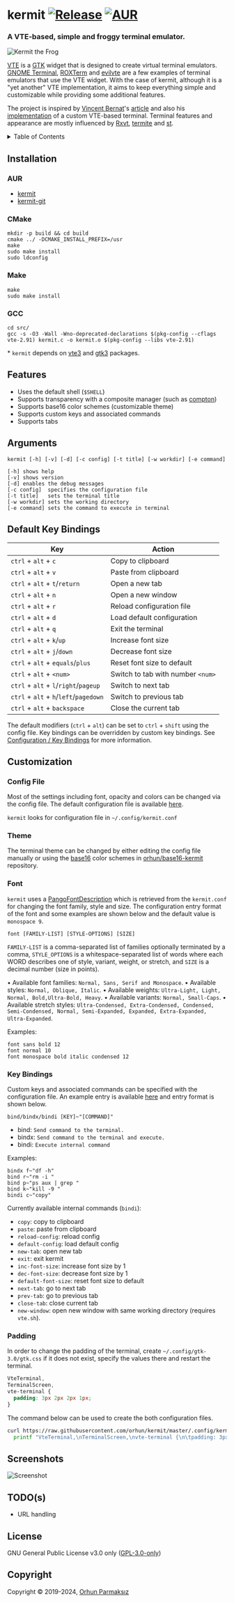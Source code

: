 # kermit [![Release](https://img.shields.io/github/release/orhun/kermit.svg?color=5B7C33&style=flat-square)](https://github.com/orhun/kermit/releases) [![AUR](https://img.shields.io/aur/version/kermit.svg?color=5B7C33&style=flat-square)](https://aur.archlinux.org/packages/kermit/)

### A VTE-based, simple and froggy terminal emulator.

![Kermit the Frog](https://user-images.githubusercontent.com/24392180/59636824-2af20180-915d-11e9-95dd-0a077ebc3cfa.gif)

[VTE](https://developer.gnome.org/vte/) is a [GTK](https://developer.gnome.org/gtk3/3.0/) widget that is designed to create virtual terminal emulators. [GNOME Terminal](https://help.gnome.org/users/gnome-terminal/stable/), [ROXTerm](https://github.com/realh/roxterm) and [evilvte](http://www.calno.com/evilvte/) are a few examples of terminal emulators that use the VTE widget. With the case of kermit, although it is a "yet another" VTE implementation, it aims to keep everything simple and customizable while providing some additional features.

The project is inspired by [Vincent Bernat](https://vincent.bernat.ch/en)'s [article](https://vincent.bernat.ch/en/blog/2017-write-own-terminal) and also his [implementation](https://github.com/vincentbernat/vbeterm) of a custom VTE-based terminal. Terminal features and appearance are mostly influenced by [Rxvt](https://wiki.archlinux.org/index.php/Rxvt-unicode), [termite](https://github.com/thestinger/termite) and [st](https://st.suckless.org/).

<details>
  <summary>Table of Contents</summary>

<!-- vim-markdown-toc GFM -->

- [Installation](#installation)
  - [AUR](#aur)
  - [CMake](#cmake)
  - [Make](#make)
  - [GCC](#gcc)
- [Features](#features)
- [Arguments](#arguments)
- [Key Bindings](#key-bindings)
- [Customization](#customization)
  - [Config File](#config-file)
  - [Theme](#theme)
  - [Font](#font)
  - [Key Bindings](#key-bindings-1)
  - [Padding](#padding)
- [Screenshots](#screenshots)
- [TODO(s)](#todos)
- [License](#license)
- [Copyright](#copyright)

<!-- vim-markdown-toc -->

</details>

## Installation

### AUR

- [kermit](https://aur.archlinux.org/packages/kermit/)
- [kermit-git](https://aur.archlinux.org/packages/kermit-git/)

### CMake

```
mkdir -p build && cd build
cmake ../ -DCMAKE_INSTALL_PREFIX=/usr
make
sudo make install
sudo ldconfig
```

### Make

```
make
sudo make install
```

### GCC

```
cd src/
gcc -s -O3 -Wall -Wno-deprecated-declarations $(pkg-config --cflags vte-2.91) kermit.c -o kermit.o $(pkg-config --libs vte-2.91)
```

\* `kermit` depends on [vte3](https://www.archlinux.org/packages/extra/x86_64/vte3/) and [gtk3](https://www.archlinux.org/packages/extra/x86_64/gtk3/) packages.

## Features

- Uses the default shell (`$SHELL`)
- Supports transparency with a composite manager (such as [compton](https://github.com/chjj/compton))
- Supports base16 color schemes (customizable theme)
- Supports custom keys and associated commands
- Supports tabs

## Arguments

```
kermit [-h] [-v] [-d] [-c config] [-t title] [-w workdir] [-e command]

[-h] shows help
[-v] shows version
[-d] enables the debug messages
[-c config]  specifies the configuration file
[-t title]   sets the terminal title
[-w workdir] sets the working directory
[-e command] sets the command to execute in terminal
```

## Default Key Bindings

| Key                                    | Action                             |
|----------------------------------------|------------------------------------|
| `ctrl` + `alt` + `c`                   | Copy to clipboard                  |
| `ctrl` + `alt` + `v`                   | Paste from clipboard               |
| `ctrl` + `alt` + `t`/`return`          | Open a new tab                     |
| `ctrl` + `alt` + `n`                   | Open a new window                  |
| `ctrl` + `alt` + `r`                   | Reload configuration file          |
| `ctrl` + `alt` + `d`                   | Load default configuration         |
| `ctrl` + `alt` + `q`                   | Exit the terminal                  |
| `ctrl` + `alt` + `k`/`up`              | Increase font size                 |
| `ctrl` + `alt` + `j`/`down`            | Decrease font size                 |
| `ctrl` + `alt` + `equals`/`plus`       | Reset font size to default         |
| `ctrl` + `alt` + `<num>`               | Switch to tab with number `<num>`  |
| `ctrl` + `alt` + `l`/`right`/`pageup`  | Switch to next tab                 |
| `ctrl` + `alt` + `h`/`left`/`pagedown` | Switch to previous tab             |
| `ctrl` + `alt` + `backspace`           | Close the current tab              |

The default modifiers (`ctrl` + `alt`) can be set to `ctrl` + `shift` using the config file.
Key bindings can be overridden by custom key bindings.
See [Configuration / Key Bindings](#key-bindings) for more information.

## Customization

### Config File

Most of the settings including font, opacity and colors can be changed via the config file. The default configuration file is available [here](https://github.com/orhun/kermit/blob/master/.config/kermit.conf).

`kermit` looks for configuration file in `~/.config/kermit.conf`

### Theme

The terminal theme can be changed by either editing the config file manually or using the [base16](https://github.com/chriskempson/base16) color schemes in [orhun/base16-kermit](https://github.com/orhun/base16-kermit) repository.

### Font

`kermit` uses a [PangoFontDescription](https://developer.gnome.org/pygtk/stable/class-pangofontdescription.html) which is retrieved from the `kermit.conf` for changing the font family, style and size. The configuration entry format of the font and some examples are shown below and the default value is `monospace 9`.

```
font [FAMILY-LIST] [STYLE-OPTIONS] [SIZE]
```

`FAMILY-LIST` is a comma-separated list of families optionally terminated by a comma, `STYLE_OPTIONS` is a whitespace-separated list of words where each WORD describes one of style, variant, weight, or stretch, and `SIZE` is a decimal number (size in points).

• Available font families: `Normal, Sans, Serif and Monospace`.
• Available styles: `Normal, Oblique, Italic`.
• Available weights: `Ultra-Light, Light, Normal, Bold,Ultra-Bold, Heavy`.
• Available variants: `Normal, Small-Caps`.
• Available stretch styles: `Ultra-Condensed, Extra-Condensed, Condensed, Semi-Condensed, Normal, Semi-Expanded, Expanded, Extra-Expanded, Ultra-Expanded`.

Examples:

```
font sans bold 12
font normal 10
font monospace bold italic condensed 12
```

### Key Bindings

Custom keys and associated commands can be specified with the configuration file. An example entry is available [here](https://github.com/orhun/kermit/blob/master/.config/kermit.conf#L14) and entry format is shown below.

```
bind/bindx/bindi [KEY]~"[COMMAND]"
```

- bind: `Send command to the terminal.`
- bindx: `Send command to the terminal and execute.`
- bindi: `Execute internal command`

Examples:

```
bindx f~"df -h"
bind r~"rm -i "
bind p~"ps aux | grep "
bind k~"kill -9 "
bindi c~"copy"
```

Currently available internal commands (`bindi`):
* `copy`: copy to clipboard
* `paste`: paste from clipboard
* `reload-config`: reload config
* `default-config`: load default config
* `new-tab`: open new tab
* `exit`: exit kermit
* `inc-font-size`: increase font size by 1
* `dec-font-size`: decrease font size by 1
* `default-font-size`: reset font size to default
* `next-tab`: go to next tab
* `prev-tab`: go to previous tab
* `close-tab`: close current tab
* `new-window`: open new window with same working directory (requires `vte.sh`).


### Padding

In order to change the padding of the terminal, create `~/.config/gtk-3.0/gtk.css` if it does not exist, specify the values there and restart the terminal.

```css
VteTerminal,
TerminalScreen,
vte-terminal {
  padding: 3px 2px 2px 1px;
}
```

The command below can be used to create the both configuration files.

```bash
curl https://raw.githubusercontent.com/orhun/kermit/master/.config/kermit.conf --output ~/.config/kermit.conf && \
  printf "VteTerminal,\nTerminalScreen,\nvte-terminal {\n\tpadding: 3px 2px 2px 1px;\n}\n" > ~/.config/gtk-3.0/gtk.css
```

## Screenshots

![Screenshot](https://user-images.githubusercontent.com/24392180/87167894-5a2e6000-c2d6-11ea-9c99-fa05cf56f40b.gif)

## TODO(s)

- URL handling

## License

GNU General Public License v3.0 only ([GPL-3.0-only](https://www.gnu.org/licenses/gpl.txt))

## Copyright

Copyright © 2019-2024, [Orhun Parmaksız](mailto:orhunparmaksiz@gmail.com)
